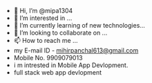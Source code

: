 - 👋 Hi, I’m @mipa1304
- 👀 I’m interested in ...
- 🌱 I’m currently learning of new technologies...
- 💞️ I’m looking to collaborate on ...
- 📫 How to reach me ...
- my E-mail ID - mihirpanchal613@gmail.com
- Mobile No. 9909079013
- i m intrested in Mobile App Devlopment.
- full stack web app devlopment

<!---
mipa1304/mipa1304 is a ✨ special ✨ repository because its `README.md` (this file) appears on your GitHub profile.
You can click the Preview link to take a look at your changes.
--->
